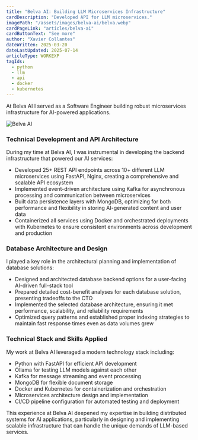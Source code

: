 ```yaml
---
title: "Belva AI: Building LLM Microservices Infrastructure"
cardDescription: "Developed API for LLM microservices."
imagePath: "/assets/images/belva-ai/belva.webp"
cardPageLink: "articles/belva-ai"
cardButtonText: "See more"
author: "Xavier Collantes"
dateWritten: 2025-03-20
dateLastUpdated: 2025-07-14
articleType: WORKEXP
tagIds:
  - python
  - llm
  - api
  - docker
  - kubernetes
---
```


At Belva AI I served as a Software Engineer building robust
microservices infrastructure for AI-powered applications.

![Belva AI](/assets/images/belva-ai/belva.webp)

### Technical Development and API Architecture

During my time at Belva AI, I was instrumental in developing the backend
infrastructure that powered our AI services:

- Developed 25+ REST API endpoints across 10+ different LLM microservices using
  FastAPI, Nginx, creating a comprehensive and scalable API ecosystem
- Implemented event-driven architecture using Kafka for asynchronous processing
  and communication between microservices
- Built data persistence layers with MongoDB, optimizing for both performance
  and flexibility in storing AI-generated content and user data
- Containerized all services using Docker and orchestrated deployments with
  Kubernetes to ensure consistent environments across development and production

### Database Architecture and Design

I played a key role in the architectural planning and implementation of database
solutions:

- Designed and architected database backend options for a
  user-facing AI-driven full-stack tool
- Prepared detailed cost-benefit analyses for each database solution, presenting
  tradeoffs to the CTO
- Implemented the selected database architecture, ensuring it met performance,
  scalability, and reliability requirements
- Optimized query patterns and established proper indexing strategies to
  maintain fast response times even as data volumes grew

### Technical Stack and Skills Applied

My work at Belva AI leveraged a modern technology stack including:

- Python with FastAPI for efficient API development
- Ollama for testing LLM models against each other
- Kafka for message streaming and event processing
- MongoDB for flexible document storage
- Docker and Kubernetes for containerization and orchestration
- Microservices architecture design and implementation
- CI/CD pipeline configuration for automated testing and deployment

This experience at Belva AI deepened my expertise in building distributed
systems for AI applications, particularly in designing and implementing scalable
infrastructure that can handle the unique demands of LLM-based services.
